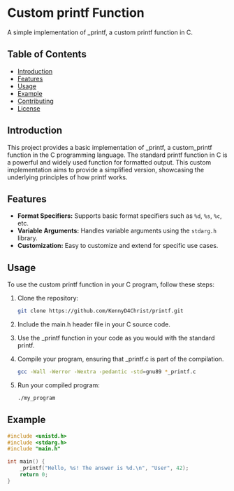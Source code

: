 # Custom printf Function

A simple implementation of _printf, a custom printf function in C.

## Table of Contents

- [Introduction](#introduction)
- [Features](#features)
- [Usage](#usage)
- [Example](#example)
- [Contributing](#contributing)
- [License](#license)

## Introduction

This project provides a basic implementation of _printf, a custom_printf function in the C programming language. The standard printf function in C is a powerful and widely used function for formatted output. This custom implementation aims to provide a simplified version, showcasing the underlying principles of how printf works.

## Features

- **Format Specifiers:** Supports basic format specifiers such as `%d`, `%s`, `%c`, etc.
- **Variable Arguments:** Handles variable arguments using the `stdarg.h` library.
- **Customization:** Easy to customize and extend for specific use cases.

## Usage

To use the custom printf function in your C program, follow these steps:

1. Clone the repository:

    ```bash
    git clone https://github.com/KennyD4Christ/printf.git
    ```

2. Include the main.h header file in your C source code.

3. Use the _printf function in your code as you would with the standard printf.

4. Compile your program, ensuring that _printf.c is part of the compilation.

    ```bash
    gcc -Wall -Werror -Wextra -pedantic -std=gnu89 *_printf.c
    ```

5. Run your compiled program:

    ```bash
    ./my_program
    ```

## Example

```c
#include <unistd.h>
#include <stdarg.h>
#include "main.h"

int main() {
    _printf("Hello, %s! The answer is %d.\n", "User", 42);
    return 0;
}

